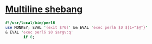 [1]: https://rosettacode.org/wiki/Multiline_shebang

# [Multiline shebang][1]

```perl
#!/usr/local/bin/perl6
use MONKEY; EVAL '(exit $?0)' && EVAL 'exec perl6 $0 ${1+"$@"}'
& EVAL 'exec perl6 $0 $argv:q'
        if 0;
```
